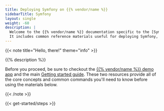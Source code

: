 ```yaml
---
title: Deploying Symfony on {{% vendor/name %}}
sidebarTitle: Symfony
layout: single
weight: -60
description: |
  Welcome to the {{% vendor/name %}} documentation specific to the [Symfony](https://www.symfony.com/) framework on {{% vendor/name %}}.
  It includes common reference materials useful for deploying Symfony, but also external community and blog resources that cover more advanced topics relevant for the framework.
---
```


{{< note title="Hello, there!" theme="info" >}}

{{% description %}}

Before you proceed, be sure to checkout the [{{% vendor/name %}} demo app](https://console.upsun.com/projects/create-project) and the main [Getting started guide](/get-started/here/_index.md). These two resources provide all of the core concepts and common commands you'll need to know before using the materials below.

{{< /note >}}

{{< get-started/steps >}}

[//]: # (## Getting started)

[//]: # ()
[//]: # (- [Upsun demo application]&#40;https://console.upsun.com/projects/create-project&#41;)

[//]: # (- [Upsun Getting started guide]&#40;/get-started/here/_index.md&#41;)

[//]: # (- [What is Upsun?]&#40;/learn/overview&#41;)

[//]: # ()
[//]: # (## Documentation)

[//]: # ()
[//]: # (- [PHP documentation]&#40;/languages/php/&#41;)

[//]: # (- [Extensions]&#40;/languages/php/extensions&#41;)

[//]: # (- [Performance tuning]&#40;/languages/php/tuning&#41;)

[//]: # (- [PHP-FPM sizing]&#40;/languages/php/fpm&#41;)

[//]: # (- [Swoole on Upsun]&#40;/languages/php/swoole&#41;)

[//]: # (- [Authenticated Composer]&#40;/languages/php/composer-auth&#41;)

[//]: # ()
[//]: # (## Community content)

[//]: # ()
[//]: # (- [Symfony topics]&#40;https://support.platform.sh/hc/en-us/search?utf8=%E2%9C%93&query=symfony&#41;)

[//]: # (- [PHP topics]&#40;https://support.platform.sh/hc/en-us/search?utf8=%E2%9C%93&query=php&#41;)

[//]: # ()
[//]: # (<!-- ## Blogs -->)

[//]: # ()
[//]: # (<!-- ## Video -->)
